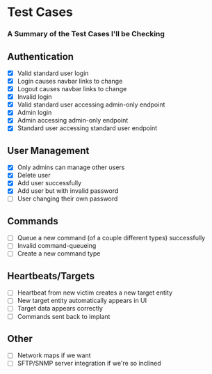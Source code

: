 # Test Cases #

### A Summary of the Test Cases I'll be Checking ###

## Authentication ##

 - [x] Valid standard user login
 - [x] Login causes navbar links to change
 - [x] Logout causes navbar links to change
 - [x] Invalid login
 - [x] Valid standard user accessing admin-only endpoint
 - [x] Admin login
 - [x] Admin accessing admin-only endpoint
 - [x] Standard user accessing standard user endpoint

## User Management ##

 - [x] Only admins can manage other users
 - [x] Delete user
 - [x] Add user successfully
 - [x] Add user but with invalid password 
 - [ ] User changing their own password

## Commands ##

 - [ ] Queue a new command (of a couple different types) successfully
 - [ ] Invalid command-queueing
 - [ ] Create a new command type

## Heartbeats/Targets ##

 - [ ] Heartbeat from new victim creates a new target entity
 - [ ] New target entity automatically appears in UI
 - [ ] Target data appears correctly
 - [ ] Commands sent back to implant

## Other ##

 - [ ] Network maps if we want
 - [ ] SFTP/SNMP server integration if we're so inclined